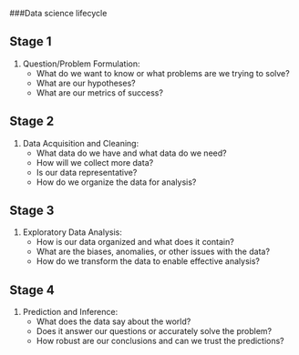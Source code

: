 
###Data science lifecycle

## Stage 1

1. Question/Problem Formulation:
   * What do we want to know or what problems are we trying to solve?
   * What are our hypotheses?
   * What are our metrics of success?

## Stage 2

1. Data Acquisition and Cleaning:
   * What data do we have and what data do we need?
   * How will we collect more data?
   * Is our data representative?
   * How do we organize the data for analysis?

## Stage 3

1. Exploratory Data Analysis:
   * How is our data organized and what does it contain?
   * What are the biases, anomalies, or other issues with the data?
   * How do we transform the data to enable effective analysis?
   
## Stage 4

1. Prediction and Inference:
   * What does the data say about the world?
   * Does it answer our questions or accurately solve the problem?
   * How robust are our conclusions and can we trust the predictions? 
